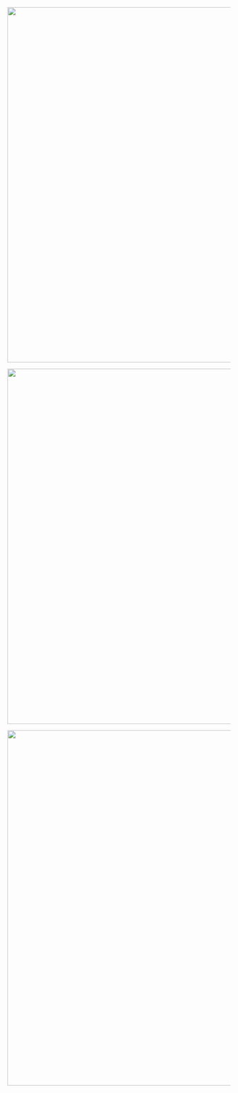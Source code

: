 <p align="center">
  <img src="https://github.com/user-attachments/assets/23e4ef8d-7579-413d-85ed-a3239b443cdd" width="800"/><br/>
</p>

<p align="center">
  <img src="https://github.com/user-attachments/assets/039ac04a-5bb8-437f-a1e3-ec65ec274543" width="800"/><br/>
</p>

<p align="center">
  <img src="https://github.com/user-attachments/assets/4d6ab0a2-60a6-4597-89cf-c65d48bb4efe" width="800"/><br/>
</p>
